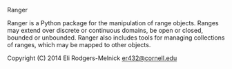 Ranger

Ranger is a Python package for the manipulation of range objects. 
Ranges may extend over discrete or continuous domains, be open or closed,
bounded or unbounded. Ranger also includes tools for managing collections
of ranges, which may be mapped to other objects.

Copyright (C) 2014 Eli Rodgers-Melnick <er432@cornell.edu>
